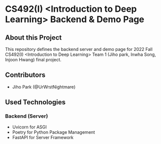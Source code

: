 # CS492(I) \<Introduction to Deep Learning\> Backend & Demo Page
## About this Project
This repository defines the backend server and demo page for 2022 Fall CS492(I) \<Introduction to Deep Learning\> Team 1 (Jiho park, Inwha Song, Injoon Hwang) final project. 
## Contributors
- Jiho Park (@UrWrstNightmare)

## Used Technologies
### Backend (Server)
- Uvicorn for ASGI
- Poetry for Python Package Management
- FastAPI for Server Framework